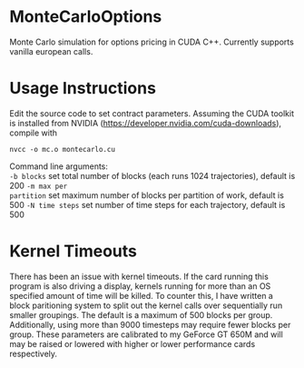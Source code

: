 # MonteCarloOptions
Monte Carlo simulation for options pricing in CUDA C++.
Currently supports vanilla european calls.

# Usage Instructions
Edit the source code to set contract parameters. Assuming the CUDA toolkit is installed from NVIDIA
(https://developer.nvidia.com/cuda-downloads), compile with

    nvcc -o mc.o montecarlo.cu
    
Command line arguments:<br>
<code>-b blocks</code> set total number of blocks (each runs 1024 trajectories), default is 200
<code>-m max per partition</code> set maximum number of blocks per partition of work, default is 500
<code>-N time steps</code> set number of time steps for each trajectory, default is 500

# Kernel Timeouts
There has been an issue with kernel timeouts. If the card running this program is also driving a display, kernels running for more than an OS specified amount of time will be killed. To counter this, I have written a block paritioning system to split
out the kernel calls over sequentially run smaller groupings. The default is a maximum of 500 blocks per group. Additionally, using more than 9000 timesteps may require fewer blocks per group. These parameters are calibrated to my GeForce GT 650M and will may be raised or lowered with higher or lower performance cards respectively.

